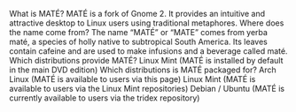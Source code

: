 <!--
.. link:
.. description:
.. tags: Default
.. date: 2011-12-26 15:23:07
.. title: None
.. slug: 2011122672
-->

What is MATÉ? MATÉ is a fork of Gnome 2. It provides an intuitive and
attractive desktop to Linux users using traditional metaphores. Where does the
name come from? The name “MATÉ” or “MATE” comes from yerba maté, a species of
holly native to subtropical South America. Its leaves contain cafeine and are
used to make infusions and a beverage called maté. Which distributions provide
MATÉ? Linux Mint (MATÉ is installed by default in the main DVD edition) Which
distributions is MATÉ packaged for? Arch Linux (MATÉ is available to users via
this page) Linux Mint (MATÉ is available to users via the Linux Mint
repositories) Debian / Ubuntu (MATÉ is currently available to users via the
tridex repository)

